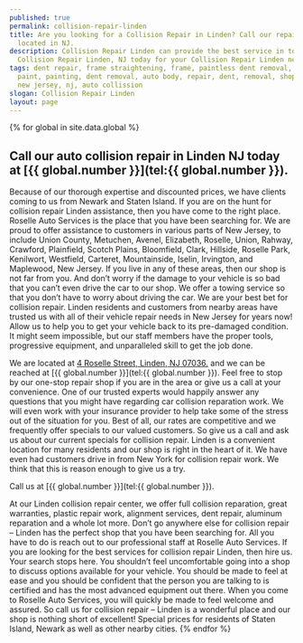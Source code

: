 ```yaml
---
published: true
permalink: collision-repair-linden
title: Are you looking for a Collision Repair in Linden? Call our repair shop
  located in NJ.
description: Collision Repair Linden can provide the best service in town, Call
  Collision Repair Linden, NJ today for your Collision Repair Linden needs.
tags: dent repair, frame straightening, frame, paintless dent removal, auto
  paint, painting, dent removal, auto body, repair, dent, removal, shop, linden,
  new jersey, nj, auto collission
slogan: Collision Repair Linden
layout: page
---
```


{% for global in site.data.global %}
## Call our auto collision repair in Linden NJ today at [{{ global.number }}](tel:{{ global.number }}).
Because of our thorough expertise and discounted prices, we have clients coming to us from Newark and Staten Island. If you are on the hunt for collision repair Linden assistance, then you have come to the right place. Roselle Auto Services is the place that you have been searching for. We are proud to offer assistance to customers in various parts of New Jersey, to include Union County, Metuchen, Avenel, Elizabeth, Roselle, Union, Rahway, Crawford, Plainfield, Scotch Plains, Bloomfield, Clark, Hillside, Roselle Park, Kenilwort, Westfield, Carteret, Mountainside, Iselin, Irvington, and Maplewood, New Jersey. If you live in any of these areas, then our shop is not far from you. And don’t worry if the damage to your vehicle is so bad that you can’t even drive the car to our shop. We offer a towing service so that you don’t have to worry about driving the car. We are your best bet for collision repair. Linden residents and customers from nearby areas have trusted us with all of their vehicle repair needs in New Jersey for years now! Allow us to help you to get your vehicle back to its pre-damaged condition. It might seem impossible, but our staff members have the proper tools, progressive equipment, and unparalleled skill to get the job done.

We are located at [4 Roselle Street, Linden, NJ 07036.](https://www.google.com/maps/place/Roselle+Auto+Services+Inc+-+Linden,+NJ/@40.635433,-74.246247,17z/data=!4m7!1m4!3m3!1s0x89c3b2e1928866e5:0xe440b805db07d78e!2sRoselle+Auto+Services+Inc+-+Linden,+NJ!3b1!3m1!1s0x89c3b2e1928866e5:0xe440b805db07d78e) and we can be reached at [{{ global.number }}](tel:{{ global.number }}). Feel free to stop by our one-stop repair shop if you are in the area or give us a call at your convenience. One of our trusted experts would happily answer any questions that you might have regarding car collision reparation work. We will even work with your insurance provider to help take some of the stress out of the situation for you. Best of all, our rates are competitive and we frequently offer specials to our valued customers. So give us a call and ask us about our current specials for collision repair. Linden is a convenient location for many residents and our shop is right in the heart of it. We have even had customers drive in from New York for collision repair work. We think that this is reason enough to give us a try.


Call us at [{{ global.number }}](tel:{{ global.number }}).



At our Linden collision repair center, we offer full collision reparation, great warranties, plastic repair work, alignment services, dent repair, aluminum reparation and a whole lot more. Don’t go anywhere else for collision repair – Linden has the perfect shop that you have been searching for. All you have to do is reach out to our professional staff at Roselle Auto Services. If you are looking for the best services for collision repair Linden, then hire us. Your search stops here. You shouldn’t feel uncomfortable going into a shop to discuss options available for your vehicle. You should be made to feel at ease and you should be confident that the person you are talking to is certified and has the most advanced equipment out there. When you come to Roselle Auto Services, you will quickly be made to feel welcome and assured. So call us for collision repair – Linden is a wonderful place and our shop is nothing short of excellent! Special prices for residents of Staten Island, Newark as well as other nearby cities.
{% endfor %}
